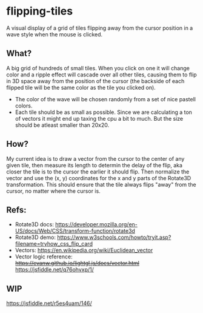 # flipping-tiles
A visual display of a grid of tiles flipping away from the cursor position in a wave style when the mouse is clicked.

## What?

A big grid of hundreds of small tiles. When you click on one it will change color and a ripple effect will cascade over all other tiles, causing them to flip in 3D space away from the position of the cursor (the backside of each flipped tile will be the same color as the tile you clicked on). 

* The color of the wave will be chosen randomly from a set of nice pastell colors.
* Each tile should be as small as possible. Since we are calculating a ton of vectors it might end up taxing the cpu a bit to much. But the size should be atleast smaller than 20x20.

## How? 

My current idea is to draw a vector from the cursor to the center of any given tile, then measure its length to determin the delay of the flip, aka closer the tile is to the cursor the earlier it should flip. Then normalize the vector and use the (x, y) coordinates for the x and y parts of the Rotate3D transformation. This should ensure that the tile always flips "away" from the cursor, no matter where the cursor is.

## Refs: 

* Rotate3D docs: https://developer.mozilla.org/en-US/docs/Web/CSS/transform-function/rotate3d
* Rotate3D demo: https://www.w3schools.com/howto/tryit.asp?filename=tryhow_css_flip_card
* Vectors: https://en.wikipedia.org/wiki/Euclidean_vector
* Vector logic reference: ~~https://evanw.github.io/lightgl.js/docs/vector.html~~ https://jsfiddle.net/q76ohvxp/1/

## WIP

https://jsfiddle.net/r5es4uam/146/

